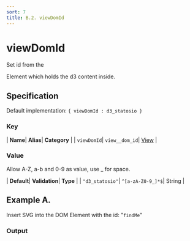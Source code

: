 ```yaml
---
sort: 7
title: B.2. viewDomId
---
```

# viewDomId

Set id from the <div> Element which holds the d3 content inside.


## Specification

Default implementation: ```{ viewDomId : d3_statosio }```

### Key

| **Name**| **Alias**| **Category** |
| ```viewDomId```| ```view__dom_id```| [View](../options/#view) |

### Value

Allow A-Z, a-b and 0-9 as value, use _ for space.

| **Default**| **Validation**| **Type** |
| ```"d3_statosio"```| ```^[a-zA-Z0-9_]*$```| String |



## Example A.

Insert SVG into the DOM Element with the id: "```findMe```"

### Output

  <div id="a">
      <script> 
          d3.statosio( 
    file, 
    "name", 
    [ "mobile" ], 
    { "viewDomId" : "findMe", "view__dom_id" : "a" }
)

      </script>
  </div>

Open output in a [blank window](../sources/viewDomId--example-a.html){:target="_self"}. 
Download examples [as zip](../sources/viewDomId.zip){:target="_blank"}. 

### Parameters

This dataset shows the mobile google pagerank performance score for a certain website.

| | **Value** | **Type** |
|------:|:------|:------|
| **Source** | ["../data/performance.json"](../data/performance.json) | String |
| **X** | ```"name"``` | String |
| **Y** | ```[ "mobile" ]``` | Array |
| **Options** | ```{ "viewDomId" : "findMe" }``` | Object |


### Javascript

* Invoke Function

```javascript
d3.statosio( 
    file, 
    "name", 
    [ "mobile" ], 
    { "viewDomId" : "findMe" }
)
```

* HTML Implementation

```html
<!DOCTYPE html>
<head>
    <title>d3.statosio - viewDomId</title>
    <meta content="text/html;charset=utf-8" http-equiv="Content-Type">
    <meta content="utf-8" http-equiv="encoding">
    <script src="https://cdnjs.cloudflare.com/ajax/libs/d3/6.2.0/d3.js"></script>
    <script src="https://cdnjs.cloudflare.com/ajax/libs/statosio/0.9/statosio.js"></script>
</head>
<body>
    <script>
        d3.json( "../data/performance.json" )
            .then( ( file ) => {
                d3.statosio( 
                    file, 
                    "name", 
                    [ "mobile" ], 
                    { "viewDomId" : "findMe" }
                )
            } )
    </script>
</body>
```
### Ruby

* Gem Install

```ruby
gem install statosio
gem install prawn
gem install prawn-svg
```

* Implementation

```ruby
require "statosio"
require "prawn"
require "prawn-svg"

file = File.read( "../data/performance.json" )
dataset = JSON.parse( file )

statosio = Statosio::Generate.new
chart = statosio.svg(
    dataset: dataset,
    x: "name", 
    y: [ "mobile" ],
    options: {"viewDomId"=>"findMe"}
    
)

Prawn::Document.generate( "statosio.pdf" ) do | pdf |
  pdf.svg( chart, width: 500 )
end
```
